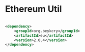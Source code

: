 # Ethereum Util

```xml

<dependency>
    <groupId>org.beykery</groupId>
    <artifactId>eu</artifactId>
    <version>2.0.4</version>
</dependency>
```

